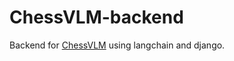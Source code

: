# ChessVLM-backend
Backend for [ChessVLM]("https://github.com/roddylan/ChessVLM") using langchain and django.